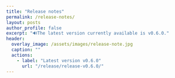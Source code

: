 ```yaml
---
title: "Release notes"
permalink: /release-notes/
layout: posts
author_profile: false
excerpt: "🔊The latest version currently available is v0.6.0."
header:
  overlay_image: /assets/images/release-note.jpg
  caption: ""
  actions:
    - label: "Latest version v0.6.0"
      url: "/release/release-v0.6.0/"
---
```

